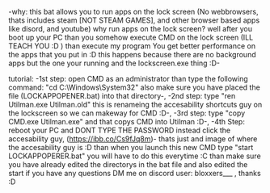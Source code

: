 -why: this bat allows you to run apps on the lock screen (No webbrowsers, thats includes steam [NOT STEAM GAMES], and other browser based apps like disord, and youtube) why run apps on the lock screen? well after you boot up your PC than you somehow execute CMD on the lock screen (ILL TEACH YOU :D ) than execute my program You get better performance on the apps that you put in :D this happens because there are no background apps but the one your running and the lockscreen.exe thing :D-

tutorial: -1st step: open CMD as an administrator than type the following command: "cd C:\Windows\System32" also make sure you have placed the file (LOCKAPPOPENER.bat) into that directory-, -2nd step: type "ren Utilman.exe Utilman.old" this is renameing the accesability shortcuts guy on the lockscreen so we can makeway for CMD :D-, -3rd step: type "copy CMD.exe Utilman.exe" and that copys CMD into Utilman :D-, -4th Step: reboot your PC and DONT TYPE THE PASSWORD instead click the accesability guy, (https://ibb.co/Cs9fJq8m)-
thats just and image of where the accesability guy is :D than when you launch this new CMD type "start LOCKAPPOPERER.bat" you will have to do this everytime :C than make sure you have already edited the directorys in the bat file and also edited the start if you have any questions DM me on discord user: bloxxers___ , thanks :D
